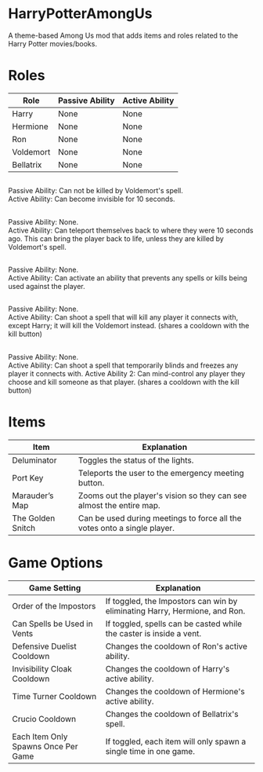 # HarryPotterAmongUs
A theme-based Among Us mod that adds items and roles related to the Harry Potter movies/books.

# Roles

Role  | Passive Ability  |  Active Ability
------------- | ------------- | -------------
Harry  |  None  |  None
Hermione  | None  |  None
Ron  |  None  | None
Voldemort  |  None  |  None
Bellatrix  |  None  |  None

## 
Passive Ability: Can not be killed by Voldemort's spell.  
Active Ability: Can become invisible for 10 seconds.
## 
Passive Ability: None.  
Active Ability: Can teleport themselves back to where they were 10 seconds ago. This can bring the player back to life, unless they are killed by Voldemort's spell.
## 
Passive Ability: None.  
Active Ability: Can activate an ability that prevents any spells or kills being used against the player.
## 
Passive Ability: None.  
Active Ability: Can shoot a spell that will kill any player it connects with, except Harry; it will kill the Voldemort instead. (shares a cooldown with the kill button)
## 
Passive Ability: None.  
Active Ability: Can shoot a spell that temporarily blinds and freezes any player it connects with.
Active Ability 2: Can mind-control any player they choose and kill someone as that player. (shares a cooldown with the kill button)

# Items

Item  | Explanation
------------- | -------------
Deluminator  |  Toggles the status of the lights.
Port Key  | Teleports the user to the emergency meeting button.
Marauder’s Map  |  Zooms out the player's vision so they can see almost the entire map.
The Golden Snitch  |  Can be used during meetings to force all the votes onto a single player.

# Game Options

Game Setting  | Explanation
------------- | -------------
Order of the Impostors  | If toggled, the Impostors can win by eliminating Harry, Hermione, and Ron.
Can Spells be Used in Vents  | If toggled, spells can be casted while the caster is inside a vent.
Defensive Duelist Cooldown  |  Changes the cooldown of Ron's active ability.
Invisibility Cloak Cooldown  |  Changes the cooldown of Harry's active ability.
Time Turner Cooldown  |  Changes the cooldown of Hermione's active ability.
Crucio Cooldown  |  Changes the cooldown of Bellatrix's spell.
Each Item Only Spawns Once Per Game  |  If toggled, each item will only spawn a single time in one game.
